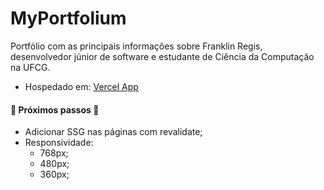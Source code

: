 # MyPortfolium

Portfólio com as principais informações sobre Franklin Regis, desenvolvedor júnior de software e estudante de Ciência da Computação na UFCG.

* Hospedado em: [Vercel App](https://franklin-regis.vercel.app)

#### 🚧 Próximos passos 🚧

* Adicionar SSG nas páginas com revalidate;
* Responsividade:
  * 768px;
  * 480px;
  * 360px;
